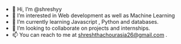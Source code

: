 - 👋 Hi, I’m @shreshyy
- 👀 I’m interested in Web development as well as Machine Learning
- 🌱 I’m currently learning Javascript , Python and databases.
- 💞️ I’m looking to collaborate on projects and internships.
- 📫 You can reach to me at shreshthachourasia26@gmail.com .

<!---
shreshyy/shreshyy is a ✨ special ✨ repository because its `README.md` (this file) appears on your GitHub profile.
You can click the Preview link to take a look at your changes.
--->
